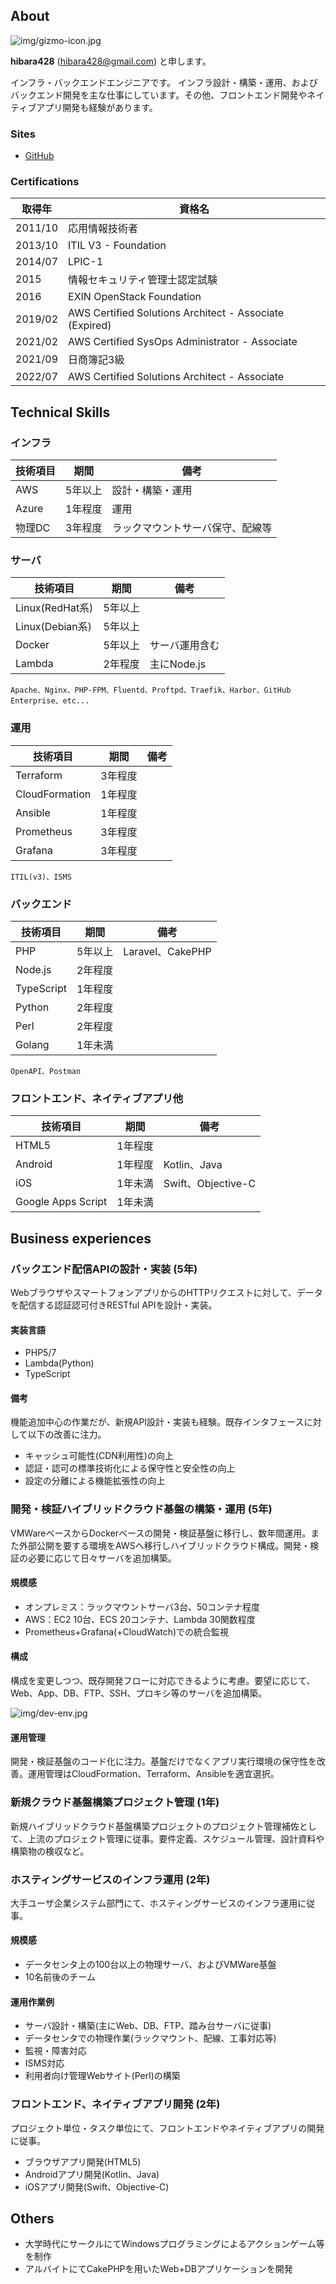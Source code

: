 ## About

![img/gizmo-icon.jpg](img/gizmo-icon.jpg)

**hibara428** (hibara428@gmail.com) と申します。

インフラ・バックエンドエンジニアです。
インフラ設計・構築・運用、およびバックエンド開発を主な仕事にしています。その他、フロントエンド開発やネイティブアプリ開発も経験があります。

### Sites

- [GitHub](https://github.com/hibara428)

### Certifications

| 取得年 | 資格名 |
| --- | --- |
| 2011/10 | 応用情報技術者 |
| 2013/10 | ITIL V3 - Foundation |
| 2014/07 | LPIC-1 |
| 2015 | 情報セキュリティ管理士認定試験 |
| 2016 | EXIN OpenStack Foundation |
| 2019/02 | AWS Certified Solutions Architect - Associate (Expired) |
| 2021/02 | AWS Certified SysOps Administrator - Associate |
| 2021/09 | 日商簿記3級 |
| 2022/07 | AWS Certified Solutions Architect - Associate |

## Technical Skills

### インフラ

| 技術項目 | 期間 | 備考 |
| --- | --- | --- |
| AWS | 5年以上 | 設計・構築・運用 |
| Azure | 1年程度 | 運用 | 
| 物理DC | 3年程度 | ラックマウントサーバ保守、配線等 |

### サーバ

| 技術項目 | 期間 | 備考 |
| --- | --- | --- |
| Linux(RedHat系) | 5年以上 | |
| Linux(Debian系) | 5年以上 | |
| Docker | 5年以上 | サーバ運用含む |
| Lambda | 2年程度 | 主にNode.js |

```
Apache、Nginx、PHP-FPM、Fluentd、Proftpd、Traefik、Harbor、GitHub Enterprise、etc...
```

### 運用

| 技術項目 | 期間 | 備考 |
| --- | --- | --- |
| Terraform | 3年程度 | |
| CloudFormation | 1年程度 | |
| Ansible | 1年程度 | |
| Prometheus | 3年程度 | |
| Grafana | 3年程度 | |

```
ITIL(v3)、ISMS
```

### バックエンド

| 技術項目 | 期間 | 備考 |
| --- | --- | --- |
| PHP | 5年以上 | Laravel、CakePHP |
| Node.js | 2年程度 | |
| TypeScript | 1年程度 | |
| Python | 2年程度 | |
| Perl | 2年程度 | |
| Golang | 1年未満 | |

```
OpenAPI、Postman
```

### フロントエンド、ネイティブアプリ他

| 技術項目 | 期間 | 備考 |
| --- | --- | --- |
| HTML5 | 1年程度 | |
| Android | 1年程度 | Kotlin、Java |
| iOS | 1年未満 | Swift、Objective-C |
| Google Apps Script | 1年未満 | |

## Business experiences

### バックエンド配信APIの設計・実装 (5年)

WebブラウザやスマートフォンアプリからのHTTPリクエストに対して、データを配信する認証認可付きRESTful APIを設計・実装。

#### 実装言語

- PHP5/7
- Lambda(Python)
- TypeScript

#### 備考

機能追加中心の作業だが、新規API設計・実装も経験。既存インタフェースに対して以下の改善に注力。

- キャッシュ可能性(CDN利用性)の向上
- 認証・認可の標準技術化による保守性と安全性の向上
- 設定の分離による機能拡張性の向上

### 開発・検証ハイブリッドクラウド基盤の構築・運用 (5年)

VMWareベースからDockerベースの開発・検証基盤に移行し、数年間運用。また外部公開を要する環境をAWSへ移行しハイブリッドクラウド構成。開発・検証の必要に応じて日々サーバを追加構築。

#### 規模感

- オンプレミス：ラックマウントサーバ3台、50コンテナ程度
- AWS：EC2 10台、ECS 20コンテナ、Lambda 30関数程度
- Prometheus+Grafana(+CloudWatch)での統合監視

#### 構成

構成を変更しつつ、既存開発フローに対応できるように考慮。要望に応じて、Web、App、DB、FTP、SSH、プロキシ等のサーバを追加構築。

![img/dev-env.jpg](img/dev-env.jpg)

#### 運用管理

開発・検証基盤のコード化に注力。基盤だけでなくアプリ実行環境の保守性を改善。運用管理はCloudFormation、Terraform、Ansibleを適宜選択。

### 新規クラウド基盤構築プロジェクト管理 (1年)

新規ハイブリッドクラウド基盤構築プロジェクトのプロジェクト管理補佐として、上流のプロジェクト管理に従事。要件定義、スケジュール管理、設計資料や構築物の検収など。

### ホスティングサービスのインフラ運用 (2年)

大手ユーザ企業システム部門にて、ホスティングサービスのインフラ運用に従事。

#### 規模感

- データセンタ上の100台以上の物理サーバ、およびVMWare基盤
- 10名前後のチーム

#### 運用作業例

- サーバ設計・構築(主にWeb、DB、FTP、踏み台サーバに従事)
- データセンタでの物理作業(ラックマウント、配線、工事対応等)
- 監視・障害対応
- ISMS対応
- 利用者向け管理Webサイト(Perl)の構築

### フロントエンド、ネイティブアプリ開発 (2年)

プロジェクト単位・タスク単位にて、フロントエンドやネイティブアプリの開発に従事。

- ブラウザアプリ開発(HTML5)
- Androidアプリ開発(Kotlin、Java)
- iOSアプリ開発(Swift、Objective-C)

## Others

- 大学時代にサークルにてWindowsプログラミングによるアクションゲーム等を制作
- アルバイトにてCakePHPを用いたWeb+DBアプリケーションを開発
